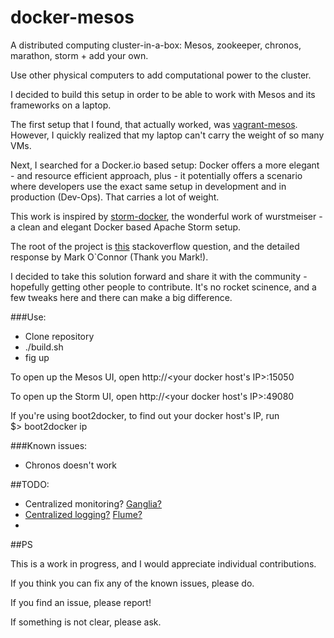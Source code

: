 docker-mesos
=====

A distributed computing cluster-in-a-box: Mesos, zookeeper, chronos, marathon, storm + add your own. 

Use other physical computers to add computational power to the cluster.

I decided to build this setup in order to be able to work with Mesos and its frameworks on a laptop. 

The first setup that I found, that actually worked, was [vagrant-mesos](https://github.com/everpeace/vagrant-mesos). However, I quickly realized that my laptop can't carry the weight of so many VMs.

Next, I searched for a Docker.io based setup: Docker offers a more elegant - and resource efficient approach, plus - it potentially offers a scenario where developers use the exact same setup in development and in production (Dev-Ops). That carries a lot of weight.

This work is inspired by [storm-docker](https://github.com/wurstmeister/storm-docker), the wonderful work of wurstmeiser - a clean and elegant Docker based Apache Storm setup.

The root of the project is [this](http://stackoverflow.com/questions/25217208/setting-up-a-docker-fig-mesos-environment/25218202?noredirect=1#comment39342354_25218202) stackoverflow question, and the detailed response by Mark O`Connor (Thank you Mark!).


I decided to take this solution forward and share it with the community - hopefully getting other people to contribute. It's no rocket scinence, and a few tweaks here and there can make a big difference.


###Use:
* Clone repository
* ./build.sh
* fig up

To open up the Mesos UI, open http://<your docker host's IP>:15050

To open up the Storm UI, open http://<your docker host's IP>:49080

If you're using boot2docker, to find out your docker host's IP, run <br/>$> boot2docker ip


###Known issues:
* Chronos doesn't work


##TODO:
* Centralized monitoring? [Ganglia?](http://ganglia.sourceforge.net/)
* [Centralized logging?](http://jasonwilder.com/blog/2012/01/03/centralized-logging/)  [Flume?](https://cwiki.apache.org/confluence/display/FLUME/Home%3bjsessionid=DE02EE9AD41DCFE2E244B6C03FF36B06)
* 


##PS

This is a work in progress, and I would appreciate individual contributions.


If you think you can fix any of the known issues, please do.

If you find an issue, please report!

If something is not clear, please ask.





